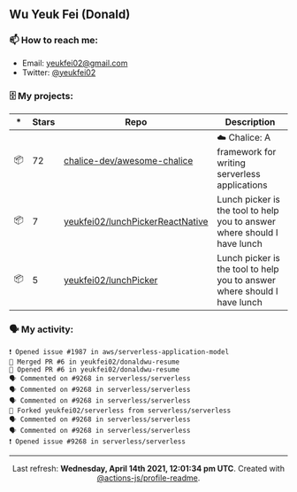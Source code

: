 ## Wu Yeuk Fei (Donald)

### 📫 How to reach me:

- Email: [yeukfei02@gmail.com](yeukfei02@gmail.com)
- Twitter: [@yeukfei02](https://twitter.com/yeukfei02)

### 🗄 My projects:

|*|Stars|Repo|Description|
|---|---|---|---|
| 📦 | 72 | [chalice-dev/awesome-chalice](https://github.com/chalice-dev/awesome-chalice) | ☁️ Chalice: A framework for writing serverless applications |
| 📦 | 7 | [yeukfei02/lunchPickerReactNative](https://github.com/yeukfei02/lunchPickerReactNative) | Lunch picker is the tool to help you to answer where should I have lunch |
| 📦 | 5 | [yeukfei02/lunchPicker](https://github.com/yeukfei02/lunchPicker) | Lunch picker is the tool to help you to answer where should I have lunch |

### 🗣 My activity:

```
❗️ Opened issue #1987 in aws/serverless-application-model
🎉 Merged PR #6 in yeukfei02/donaldwu-resume
💪 Opened PR #6 in yeukfei02/donaldwu-resume
🗣 Commented on #9268 in serverless/serverless
🗣 Commented on #9268 in serverless/serverless
🗣 Commented on #9268 in serverless/serverless
🍴 Forked yeukfei02/serverless from serverless/serverless
🗣 Commented on #9268 in serverless/serverless
🗣 Commented on #9268 in serverless/serverless
❗️ Opened issue #9268 in serverless/serverless
```

<!-- <img src="https://github-readme-stats.vercel.app/api?username=yeukfei02&show_icons=true&count_private=true&theme=radical" />

<img src="https://github-readme-stats.vercel.app/api/top-langs/?username=yeukfei02&theme=radical" /> -->

---

<p align="center">Last refresh: <b>Wednesday, April 14th 2021, 12:01:34 pm UTC</b>. Created with <a href=https://github.com/marketplace/actions/profile-readme>@actions-js/profile-readme</a>.</p>
